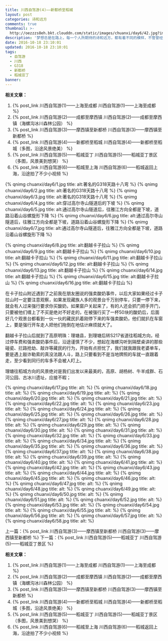 ```yaml
---
title: 川西自驾游(4)——新都桥至稻城
layout: post
categories: 诗和远方
comments: true
thumbnail: >-
  http://oezzzs8eh.bkt.clouddn.com/static/images/chuanxi/day6/42.jpg?imageView2/2/w/600/
description: '梦想总是在路上，每一个人所期待的诗和远方，都有着不同的模样，不管曾经怎样的心生向往，都不如此刻启程前往；'
date: 2016-10-18 23:10:01
updated: 2016-10-18 23:10:01
tags: 
  - 自驾游
  - 川西
  - G318
  - 新都桥
  - 稻城亚丁
banner:
---
```


**相关文章：**
1. {% post_link 川西自驾游(1)——上海至成都 川西自驾游(1)——上海至成都 %}
2. {% post_link 川西自驾游(2)——成都至摩西镇 川西自驾游(2)——成都至摩西镇（海螺沟冰川森林公园） %}
3. {% post_link 川西自驾游(3)——摩西镇至新都桥 川西自驾游(3)——摩西镇至新都桥 %}
4. {% post_link 川西自驾游(4)——新都桥至稻城 川西自驾游(4)——新都桥至稻城（多图，沿途风景绝美） %}
5. {% post_link 川西自驾游(5)——稻城亚丁 川西自驾游(5)——稻城亚丁景区（多图，风景美到想哭） %}
6. {% post_link 川西自驾游(6)——稻城至上海 川西自驾游(6)——稻城返回上海，沿途拍了不少小视频 %}

{% qnimg chuanxi/day6/1.jpg title: alt:著名的G318天路十八弯 %}
{% qnimg chuanxi/day6/2.jpg title: alt:著名的G318天路十八弯 %}
{% qnimg chuanxi/day6/3.jpg title: alt:著名的G318天路十八弯 %}
{% qnimg chuanxi/day6/4.jpg title: alt:穿过高尔寺山隧道后的下坡 %}
{% qnimg chuanxi/day6/5.jpg title: alt:通过高尔寺山隧道后，往雅江方向全都是下坡，道路沿着山谷螺旋形下降 %}
{% qnimg chuanxi/day6/6.jpg title: alt:通过高尔寺山隧道后，往雅江方向全都是下坡，道路沿着山谷螺旋形下降 %}
{% qnimg chuanxi/day6/7.jpg title: alt:通过高尔寺山隧道后，往雅江方向全都是下坡，道路沿着山谷螺旋形下降 %}

{% qnimg chuanxi/day6/8.jpg title: alt:翻越卡子拉山 %}
{% qnimg chuanxi/day6/9.jpg title: alt:翻越卡子拉山 %}
{% qnimg chuanxi/day6/10.jpg title: alt:翻越卡子拉山 %}
{% qnimg chuanxi/day6/11.jpg title: alt:翻越卡子拉山 %}
{% qnimg chuanxi/day6/12.jpg title: alt:翻越卡子拉山 %}
{% qnimg chuanxi/day6/13.jpg title: alt:翻越卡子拉山 %}
{% qnimg chuanxi/day6/14.jpg title: alt:翻越卡子拉山 %}
{% qnimg chuanxi/day6/15.jpg title: alt:翻越卡子拉山 %}
{% qnimg chuanxi/day6/16.jpg title: alt:翻越卡子拉山 %}

在卡子拉山附近遇到了之前我在朋友圈说的强卖酸奶事件，以后大家如果经过卡子拉山时一定要注意观察，如果发现藏族人多的观景台千万别停车，只要一停下来，就会有人过来强行要求你买酸奶，如果窗户关起来了，有的人还会抓门把手开门，只要被他们缠上了不买是绝对不好走的，在被强行买了一杯50块的酸奶后，后面好几个观景台都看到一伙一伙的藏民扒着刚停下来的车强卖酸奶，他们就扒在车窗上，要是强行开车走人把他们拖倒在地估计麻烦就大了。

翻越卡子拉山后就到了高原明珠：理塘县，到理塘后转S217省道往稻城方向，经过停车费和强卖酸奶事件后，沿途谨慎了不少，想起在海螺沟听到隔壁桌讲的那些碰瓷、拦路抢劫、敲诈等藏民的行为，开始有点担忧了，我们就我跟我老婆单车，要是遇上敲诈勒索的真没法跟人斗，路上只要看到不是当地牌照的车就一直跟着走，至少看到同行的车多不会被人盯上。

理塘往稻城方向的风景绝对是我们出发以来最美的，高原、胡杨树、牛羊成群、石河公园、古冰川遗址，应接不暇；

{% qnimg chuanxi/day6/17.jpg title: alt: %}
{% qnimg chuanxi/day6/18.jpg title: alt: %}
{% qnimg chuanxi/day6/19.jpg title: alt: %}
{% qnimg chuanxi/day6/20.jpg title: alt: %}
{% qnimg chuanxi/day6/21.jpg title: alt: %}
{% qnimg chuanxi/day6/22.jpg title: alt: %}
{% qnimg chuanxi/day6/23.jpg title: alt: %}
{% qnimg chuanxi/day6/24.jpg title: alt: %}
{% qnimg chuanxi/day6/25.jpg title: alt: %}
{% qnimg chuanxi/day6/26.jpg title: alt: %}
{% qnimg chuanxi/day6/27.jpg title: alt: %}
{% qnimg chuanxi/day6/28.jpg title: alt: %}
{% qnimg chuanxi/day6/29.jpg title: alt: %}
{% qnimg chuanxi/day6/30.jpg title: alt: %}
{% qnimg chuanxi/day6/31.jpg title: alt: %}
{% qnimg chuanxi/day6/32.jpg title: alt: %}
{% qnimg chuanxi/day6/33.jpg title: alt: %}
{% qnimg chuanxi/day6/34.jpg title: alt: %}
{% qnimg chuanxi/day6/35.jpg title: alt: %}
{% qnimg chuanxi/day6/36.jpg title: alt: %}
{% qnimg chuanxi/day6/37.jpg title: alt: %}
{% qnimg chuanxi/day6/38.jpg title: alt: %}
{% qnimg chuanxi/day6/39.jpg title: alt: %}
{% qnimg chuanxi/day6/40.jpg title: alt: %}
{% qnimg chuanxi/day6/41.jpg title: alt: %}
{% qnimg chuanxi/day6/42.jpg title: alt: %}
{% qnimg chuanxi/day6/43.jpg title: alt: %}
{% qnimg chuanxi/day6/44.jpg title: alt: %}
{% qnimg chuanxi/day6/45.jpg title: alt: %}
{% qnimg chuanxi/day6/46.jpg title: alt: %}
{% qnimg chuanxi/day6/47.jpg title: alt: %}
{% qnimg chuanxi/day6/48.jpg title: alt: %}
{% qnimg chuanxi/day6/49.jpg title: alt: %}
{% qnimg chuanxi/day6/50.jpg title: alt: %}
{% qnimg chuanxi/day6/51.jpg title: alt: %}
{% qnimg chuanxi/day6/52.jpg title: alt: %}
{% qnimg chuanxi/day6/53.jpg title: alt: %}
{% qnimg chuanxi/day6/54.jpg title: alt: %}
{% qnimg chuanxi/day6/55.jpg title: alt: %}
{% qnimg chuanxi/day6/56.jpg title: alt: %}
{% qnimg chuanxi/day6/57.jpg title: alt: %}
{% qnimg chuanxi/day6/58.jpg title: alt: %}

上一篇：{% post_link 川西自驾游(3)——摩西镇至新都桥 川西自驾游(3)——摩西镇至新都桥 %}
下一篇：{% post_link 川西自驾游(5)——稻城亚丁 川西自驾游(5)——稻城亚丁景区 %}

**相关文章：**
1. {% post_link 川西自驾游(1)——上海至成都 川西自驾游(1)——上海至成都 %}
2. {% post_link 川西自驾游(2)——成都至摩西镇 川西自驾游(2)——成都至摩西镇（海螺沟冰川森林公园） %}
3. {% post_link 川西自驾游(3)——摩西镇至新都桥 川西自驾游(3)——摩西镇至新都桥 %}
4. {% post_link 川西自驾游(4)——新都桥至稻城 川西自驾游(4)——新都桥至稻城（多图，沿途风景绝美） %}
5. {% post_link 川西自驾游(5)——稻城亚丁 川西自驾游(5)——稻城亚丁景区（多图，风景美到想哭） %}
6. {% post_link 川西自驾游(6)——稻城至上海 川西自驾游(6)——稻城返回上海，沿途拍了不少小视频 %}